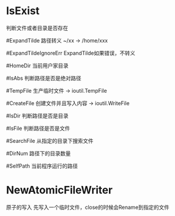 # IsExist
判断文件或者目录是否存在

#ExpandTilde 
路径转义 ~/xx -> /home/xxx

#ExpandTildeIgnoreErr 
ExpandTilde如果错误，不转义


#HomeDir
当前用户家目录

#IsAbs
判断路径是否是绝对路径

#TempFile
生产临时文件 -> ioutil.TempFile

#CreateFile
创建文件并且写入内容 -> ioutil.WriteFile

#IsDir
判断路径是否是目录

#IsFile
判断路径是否是文件

#SearchFile 
从指定的目录下搜索文件

#DirNum
路径下的目录数量

#SelfPath
当前程序运行的路径

# NewAtomicFileWriter
原子的写入
先写入一个临时文件，close的时候会Rename到指定的文件